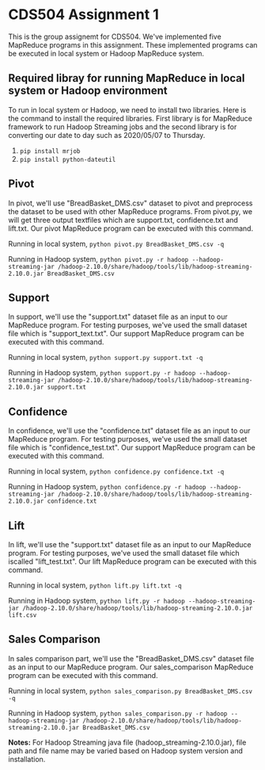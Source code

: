 # CDS504 Assignment 1
This is the group assignemt for CDS504. We've implemented five MapReduce programs in this assignment. These implemented programs can be executed in local system or Hadoop MapReduce system.

## Required libray for running MapReduce in local system or Hadoop environment
To run in local system or Hadoop, we need to install two libraries. Here is the command to install the required libraries. First library is for MapReduce framework to run Hadoop Streaming jobs and the second library is for converting our date to day such as 2020/05/07 to Thursday.

1. `pip install mrjob`
2. `pip install python-dateutil`

## Pivot
In pivot, we'll use "BreadBasket_DMS.csv" dataset to pivot and preprocess the dataset to be used with other MapReduce programs. From pivot.py, we will get three output textfiles which are support.txt, confidence.txt and lift.txt. Our pivot MapReduce program can be executed with this command.

Running in local system,
`python pivot.py BreadBasket_DMS.csv -q`

Running in Hadoop system,
`python pivot.py -r hadoop --hadoop-streaming-jar /hadoop-2.10.0/share/hadoop/tools/lib/hadoop-streaming-2.10.0.jar BreadBasket_DMS.csv`

## Support
In support, we'll use the "support.txt" dataset file as an input to our MapReduce program. For testing purposes, we've used the small dataset file which is "support_text.txt". Our support MapReduce program can be executed with this command.

Running in local system,
`python support.py support.txt -q`

Running in Hadoop system,
`python support.py -r hadoop --hadoop-streaming-jar /hadoop-2.10.0/share/hadoop/tools/lib/hadoop-streaming-2.10.0.jar support.txt`


## Confidence 
In confidence, we'll use the "confidence.txt" dataset file as an input to our MapReduce program. For testing purposes, we've used the small dataset file which is "confidence_test.txt". Our support MapReduce program can be executed with this command.

Running in local system,
`python confidence.py confidence.txt -q`

Running in Hadoop system,
`python confidence.py -r hadoop --hadoop-streaming-jar /hadoop-2.10.0/share/hadoop/tools/lib/hadoop-streaming-2.10.0.jar confidence.txt`


## Lift
In lift, we'll use the "support.txt" dataset file as an input to our MapReduce program. For testing purposes, we've used the small dataset file which iscalled "lift_test.txt". Our lift MapReduce program can be executed with this command.

Running in local system,
`python lift.py lift.txt -q`

Running in Hadoop system,
`python lift.py -r hadoop --hadoop-streaming-jar /hadoop-2.10.0/share/hadoop/tools/lib/hadoop-streaming-2.10.0.jar lift.csv`

## Sales Comparison
In sales comparison part, we'll use the "BreadBasket_DMS.csv" dataset file as an input to our MapReduce program. Our sales_comparison MapReduce program can be executed with this command.

Running in local system,
`python sales_comparison.py BreadBasket_DMS.csv -q`

Running in Hadoop system,
`python sales_comparison.py -r hadoop --hadoop-streaming-jar /hadoop-2.10.0/share/hadoop/tools/lib/hadoop-streaming-2.10.0.jar BreadBasket_DMS.csv`

**Notes:**
For Hadoop Streaming java file (hadoop_streaming-2.10.0.jar), file path and file name may be varied based on Hadoop system version and installation.
